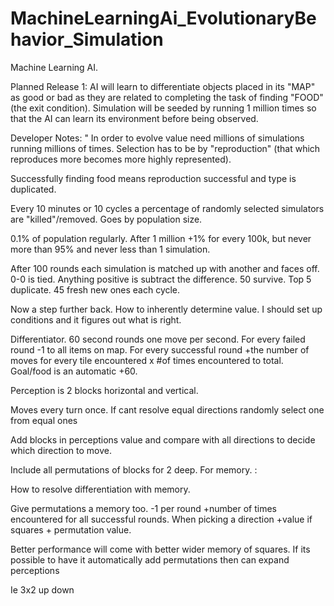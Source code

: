 # MachineLearningAi_EvolutionaryBehavior_Simulation
Machine Learning AI. 

Planned Release 1:
AI will learn to differentiate objects placed in its "MAP" as good or bad as they are related to completing the task of finding "FOOD" (the exit condition). Simulation will be seeded by running 1 million times so that the AI can learn its environment before being observed.


Developer Notes:
"
In order to evolve value need millions of simulations running millions of times. Selection has to be by "reproduction" (that which reproduces more becomes more highly represented). 

Successfully finding food means reproduction successful and type is duplicated.

Every 10 minutes or 10 cycles a percentage of randomly selected simulators are "killed"/removed. Goes by population size. 

0.1% of population regularly.
After 1 million +1% for every 100k, but never more than 95% and never less than 1 simulation. 

After 100 rounds each simulation is matched up with another and faces off. 0-0 is tied. Anything positive is subtract the difference. 50 survive. Top 5 duplicate. 45 fresh new ones each cycle.

Now a step further back. How to inherently determine value. I should set up conditions and it figures out what is right.

Differentiator. 60 second rounds one move per second. For every failed round -1 to all items on map. For every successful round +the number of moves for every tile encountered x #of times encountered to total. Goal/food is an automatic +60.

Perception is 2 blocks horizontal and vertical. 

Moves every turn once. If cant resolve equal directions randomly select one from equal ones

Add blocks in perceptions value and compare with all directions to decide which direction to move. 

Include all permutations of blocks for 2 deep. For memory. : 

How to resolve differentiation with memory. 

Give permutations a memory too. -1 per round +number of times encountered for all successful rounds. When picking a direction +value if squares + permutation value.

Better performance will come with better wider memory of squares. If its possible to have it automatically add permutations then can expand perceptions 

Ie 3x2 up down 
